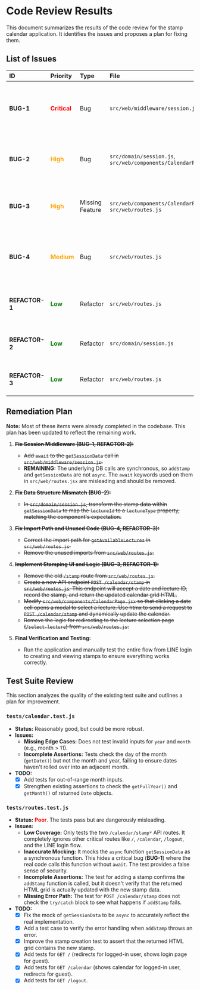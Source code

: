 # Code Review Results

This document summarizes the results of the code review for the stamp calendar application.
It identifies the issues and proposes a plan for fixing them.

## List of Issues

| ID | Priority | Type | File | Issue |
| :--- | :--- | :--- | :--- | :--- |
| **BUG-1** | <font color="red">**Critical**</font> | Bug | `src/web/middleware/session.js` | `getSessionData` is an `async` function but is called without `await`. This prevents session data (user info and stamps) from being fetched correctly. |
| **BUG-2** | <font color="orange">**High**</font> | Bug | `src/domain/session.js`, `src/web/components/CalendarPage.jsx` | The data structure of stamps from the DB does not match what the frontend component expects. (`lectureId` vs `lectureType`) |
| **BUG-3** | <font color="orange">**High**</font> | Missing Feature | `src/web/components/CalendarPage.jsx`, `src/web/routes.js` | There is no UI on the calendar page to add a stamp. The stamping logic is incorrectly tied to the `/stamp` route after lecture selection. |
| **BUG-4** | <font color="orange">**Medium**</font> | Bug | `src/web/routes.js` | The relative import path for `getAvailableLectures` is `../../domain/lectures.js`, which is incorrect. It should be `../domain/lectures.js`. |
| **REFACTOR-1** | <font color="green">**Low**</font> | Refactor | `src/web/routes.js` | The `/stamp` route handler re-fetches user info from the session, which is redundant as it's already in the context. |
| **REFACTOR-2** | <font color="green">**Low**</font> | Refactor | `src/domain/session.js` | `getSessionData` is declared as `async` and uses `await` for synchronous DB calls, which is misleading. |
| **REFACTOR-3** | <font color="green">**Low**</font> | Refactor | `src/web/routes.js` | Unused imports (`getMonthDates`, `isValidISODateString`, `jsx`) remain in the file. |

## Remediation Plan

**Note:** Most of these items were already completed in the codebase. This plan has been updated to reflect the remaining work.

1.  **~~Fix Session Middleware (BUG-1, REFACTOR-2):~~**
    -   ~~Add `await` to the `getSessionData` call in `src/web/middleware/session.js`.~~
    -   **REMAINING:** The underlying DB calls are synchronous, so `addStamp` and `getSessionData` are not `async`. The `await` keywords used on them in `src/web/routes.jsx` are misleading and should be removed.

2.  **~~Fix Data Structure Mismatch (BUG-2):~~**
    -   ~~In `src/domain/session.js`, transform the stamp data within `getSessionData` to map the `lectureId` to a `lectureType` property, matching the component's expectation.~~

3.  **~~Fix Import Path and Unused Code (BUG-4, REFACTOR-3):~~**
    -   ~~Correct the import path for `getAvailableLectures` in `src/web/routes.js`.~~
    -   ~~Remove the unused imports from `src/web/routes.js`.~~

4.  **~~Implement Stamping UI and Logic (BUG-3, REFACTOR-1):~~**
    -   ~~Remove the old `/stamp` route from `src/web/routes.js`.~~
    -   ~~Create a new API endpoint `POST /calendar/stamp` in `src/web/routes.js`. This endpoint will accept a date and lecture ID, record the stamp, and return the updated calendar grid HTML.~~
    -   ~~Modify `src/web/components/CalendarPage.jsx` so that clicking a date cell opens a modal to select a lecture. Use htmx to send a request to `POST /calendar/stamp` and dynamically update the calendar.~~
    -   ~~Remove the logic for redirecting to the lecture selection page (`/select-lecture`) from `src/web/routes.js`.~~

5.  **Final Verification and Testing:**
    -   Run the application and manually test the entire flow from LINE login to creating and viewing stamps to ensure everything works correctly.

## Test Suite Review

This section analyzes the quality of the existing test suite and outlines a plan for improvement.

### `tests/calendar.test.js`

-   **Status:** Reasonably good, but could be more robust.
-   **Issues:**
    -   **Missing Edge Cases:** Does not test invalid inputs for `year` and `month` (e.g., month > 11).
    -   **Incomplete Assertions:** Tests check the day of the month (`getDate()`) but not the month and year, failing to ensure dates haven't rolled over into an adjacent month.
-   **TODO:**
    -   [x] Add tests for out-of-range month inputs.
    -   [x] Strengthen existing assertions to check the `getFullYear()` and `getMonth()` of returned `Date` objects.

### `tests/routes.test.js`

-   **Status:** <font color="red">**Poor**</font>. The tests pass but are dangerously misleading.
-   **Issues:**
    -   **Low Coverage:** Only tests the two `/calendar/stamp*` API routes. It completely ignores other critical routes like `/`, `/calendar`, `/logout`, and the LINE login flow.
    -   **Inaccurate Mocking:** It mocks the `async` function `getSessionData` as a synchronous function. This hides a critical bug (**BUG-1**) where the real code calls this function without `await`. The test provides a false sense of security.
    -   **Incomplete Assertions:** The test for adding a stamp confirms the `addStamp` function is called, but it doesn't verify that the returned HTML grid is actually updated with the new stamp data.
    -   **Missing Error Path:** The test for `POST /calendar/stamp` does not check the `try/catch` block to see what happens if `addStamp` fails.
-   **TODO:**
    -   [x] Fix the mock of `getSessionData` to be `async` to accurately reflect the real implementation.
    -   [x] Add a test case to verify the error handling when `addStamp` throws an error.
    -   [x] Improve the stamp creation test to assert that the returned HTML grid contains the new stamp.
    -   [x] Add tests for `GET /` (redirects for logged-in user, shows login page for guest).
    -   [x] Add tests for `GET /calendar` (shows calendar for logged-in user, redirects for guest).
    -   [x] Add tests for `GET /logout`.
